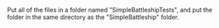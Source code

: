 Put all of the files in a folder named "SimpleBattleshipTests", and put the folder in the same directory as the "SimpleBattleship" folder.

